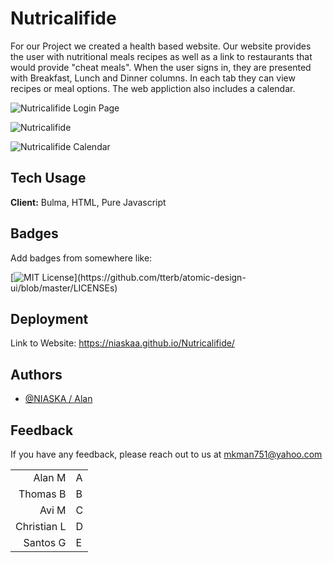 # Nutricalifide
For our Project we created a health based website. Our website provides the user with nutritional meals recipes as well as a link to restaurants that would provide "cheat meals". When the user signs in, they are presented with Breakfast, Lunch and Dinner columns. In each tab they can view recipes or meal options. The web appliction also includes a calendar.
    
![Nutricalifide Login Page](https://user-images.githubusercontent.com/78775177/115124891-7c05f300-9f8a-11eb-9e0c-3ecbb817a216.PNG)

![Nutricalifide](https://user-images.githubusercontent.com/78775177/115124897-83c59780-9f8a-11eb-8a5c-4933d366fd17.PNG)

![Nutricalifide Calendar](https://user-images.githubusercontent.com/78775177/115124899-87f1b500-9f8a-11eb-8e13-1e4e5634141c.PNG)

## Tech Usage

**Client:** Bulma, HTML, Pure Javascript


## Badges

Add badges from somewhere like: 

[![MIT License](https://img.shields.io/apm/l/atomic-design-ui.svg?)](https://github.com/tterb/atomic-design-ui/blob/master/LICENSEs)

  
## Deployment

Link to Website: https://niaskaa.github.io/Nutricalifide/

## Authors

- [@NIASKA / Alan](https://github.com/NIASKAA)

  
## Feedback

If you have any feedback, please reach out to us at mkman751@yahoo.com


|             |   |
|------------:|---|
| Alan M      | A |
| Thomas B    | B |
| Avi M       | C |
| Christian L | D |
| Santos G    | E |
